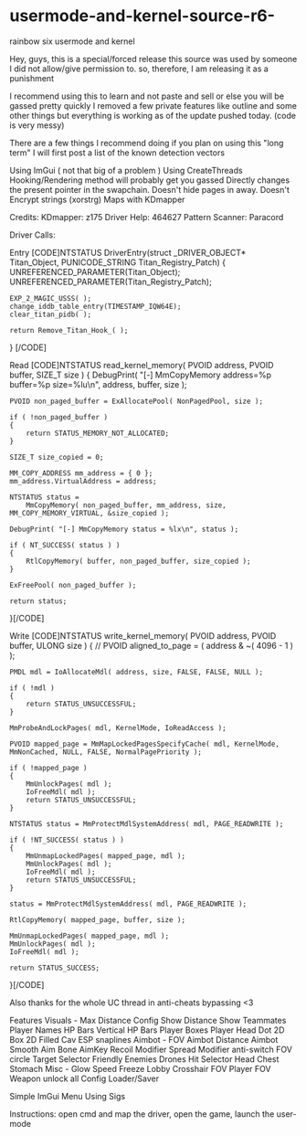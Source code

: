 # usermode-and-kernel-source-r6-
rainbow six usermode and kernel 


Hey, guys, this is a special/forced release this source was used by someone I did not allow/give permission to. so, therefore, I am releasing it as a punishment
 
I recommend using this to learn and not paste and sell or else you will be gassed pretty quickly I removed a few private features like outline and some other things but everything is working as of the update pushed today.
(code is very messy) 

There are a few things I recommend doing if you plan on using this "long term"
I will first post a list of the known detection vectors

Using ImGui ( not that big of a problem ) 
Using CreateThreads
Hooking/Rendering method will probably get you gassed
Directly changes the present pointer in the swapchain.
Doesn't hide pages in away.
Doesn't Encrypt strings (xorstrg)
Maps with KDmapper


Credits:
KDmapper: z175
Driver Help: 464627
Pattern Scanner: Paracord

Driver Calls:

Entry
[CODE]NTSTATUS DriverEntry(struct _DRIVER_OBJECT* Titan_Object, PUNICODE_STRING Titan_Registry_Patch)
{
	UNREFERENCED_PARAMETER(Titan_Object);
	UNREFERENCED_PARAMETER(Titan_Registry_Patch);

	EXP_2_MAGIC_USSS( );
	change_iddb_table_entry(TIMESTAMP_IQW64E);
	clear_titan_pidb( );

	return Remove_Titan_Hook_( );
}
[/CODE]

Read
[CODE]NTSTATUS read_kernel_memory( PVOID address, PVOID buffer, SIZE_T size )
{
	DebugPrint( "[-] MmCopyMemory address=%p buffer=%p size=%lu\n", address, buffer, size );

	PVOID non_paged_buffer = ExAllocatePool( NonPagedPool, size );

	if ( !non_paged_buffer )
	{
		return STATUS_MEMORY_NOT_ALLOCATED;
	}

	SIZE_T size_copied = 0;

	MM_COPY_ADDRESS mm_address = { 0 };
	mm_address.VirtualAddress = address;

	NTSTATUS status =
		MmCopyMemory( non_paged_buffer, mm_address, size, MM_COPY_MEMORY_VIRTUAL, &size_copied );

	DebugPrint( "[-] MmCopyMemory status = %lx\n", status );

	if ( NT_SUCCESS( status ) )
	{
		RtlCopyMemory( buffer, non_paged_buffer, size_copied );
	}

	ExFreePool( non_paged_buffer );

	return status;
}[/CODE]

Write
[CODE]NTSTATUS write_kernel_memory( PVOID address, PVOID buffer, ULONG size )
{
	// PVOID aligned_to_page = ( address & ~( 4096 - 1 ) );

	PMDL mdl = IoAllocateMdl( address, size, FALSE, FALSE, NULL );

	if ( !mdl )
	{
		return STATUS_UNSUCCESSFUL;
	}

	MmProbeAndLockPages( mdl, KernelMode, IoReadAccess );

	PVOID mapped_page = MmMapLockedPagesSpecifyCache( mdl, KernelMode, MmNonCached, NULL, FALSE, NormalPagePriority );

	if ( !mapped_page )
	{
		MmUnlockPages( mdl );
		IoFreeMdl( mdl );
		return STATUS_UNSUCCESSFUL;
	}

	NTSTATUS status = MmProtectMdlSystemAddress( mdl, PAGE_READWRITE );

	if ( !NT_SUCCESS( status ) )
	{
		MmUnmapLockedPages( mapped_page, mdl );
		MmUnlockPages( mdl );
		IoFreeMdl( mdl );
		return STATUS_UNSUCCESSFUL;
	}

	status = MmProtectMdlSystemAddress( mdl, PAGE_READWRITE );

	RtlCopyMemory( mapped_page, buffer, size );

	MmUnmapLockedPages( mapped_page, mdl );
	MmUnlockPages( mdl );
	IoFreeMdl( mdl );

	return STATUS_SUCCESS;
}[/CODE]

Also thanks for the whole UC thread in anti-cheats bypassing <3 


Features
Visuals -
     Max Distance Config
     Show Distance
     Show Teammates
     Player Names
     HP Bars
     Vertical HP Bars
     Player Boxes
     Player Head Dot
     2D Box
     2D Filled
     Cav ESP
    snaplines
Aimbot -
      FOV
      Aimbot Distance
      Aimbot Smooth
      Aim Bone
      AimKey
      Recoil Modifier 
      Spread Modifier
      anti-switch
      FOV circle
      Target Selector
           Friendly
           Enemies
           Drones
      Hit Selector
           Head
           Chest
           Stomach
 Misc -
      Glow
      Speed
      Freeze Lobby
      Crosshair
      FOV Player
      FOV Weapon
      unlock all
      Config Loader/Saver 

Simple ImGui Menu
Using Sigs

Instructions: open cmd and map the driver, open the game, launch the user-mode


